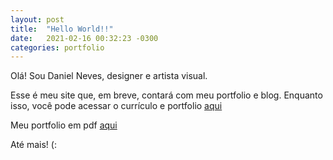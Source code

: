```yaml
---
layout: post
title:  "Hello World!!"
date:   2021-02-16 00:32:23 -0300
categories: portfolio
---
```


Olá! Sou Daniel Neves, designer e artista visual.

Esse é meu site que, em breve, contará com meu portfolio e blog.
Enquanto isso, você pode acessar o currículo e portfolio [aqui](/cv)

Meu portfolio em pdf [aqui](/files/DanielNevesPortfolio.pdf)

Até mais!
(:
